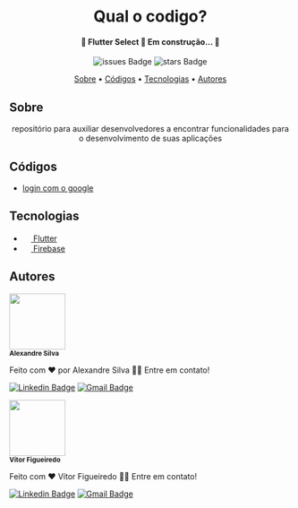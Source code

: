 
<h1 align="center" color=""> Qual o codigo? </h1>
  
  <h4 align="center"> 
	🚧  Flutter Select 🚀 Em construção...  🚧
  </h4>

  <div align="center">
 
  ![issues Badge](https://img.shields.io/github/issues/alexandreturial/qual_o_codigo?color=%231389FD&style=flat-square)
  ![stars Badge](https://img.shields.io/github/stars/alexandreturial/qual_o_codigo?color=%231389FD&style=flat-square)
 
  </div>

  <p align="center">
    <a href="#Sobre">Sobre</a> •
    <a href="#Códigos">Códigos</a> • 
    <a href="#Tecnologias">Tecnologias</a> • 
    <a href="#Autores">Autores</a>
  </p>
  
  <h2>Sobre</h2>
  
  <p align="center">
    repositório para auxiliar desenvolvedores a encontrar funcionalidades para o desenvolvimento de suas aplicações
  </p>

  <h2>Códigos</h2>
  <ul>
      <li>
        <a href="#">
          login com o google
        </a>
      </li>
    </ul>


  <h2>Tecnologias</h2>
    <ul>
      <li>
        <a href="https://flutter.dev/">
          <img src="https://cdn.iconscout.com/icon/free/png-512/flutter-2038877-1720090.png" width="15px;"/>
          Flutter
        </a>
      </li>
      <li>
        <a href="https://firebase.google.com/">
          <img
            src="https://img.icons8.com/color/452/firebase.png" width="15px;"/>
          Firebase
        </a>
      </li>
    </ul>
  
  <h2>Autores</h2>
  <div>
    <img src="https://avatars.githubusercontent.com/u/29807033?s=400&u=3c349b78c5dbbb9f6eff2719d64a726ad77e0dc1&v=4"  width="100px;" borderRadius= "50%;" alt=""/>
    <br />
    <sub><b>Alexandre Silva</b></sub>
  </div>
  
  Feito com ❤️ por Alexandre Silva 👋🏽 Entre em contato!

  [![Linkedin Badge](https://img.shields.io/badge/-Alexandre_silva-%230c93e4?style=for-the-badge&logo=LinkedIn)](https://www.linkedin.com/in/alexandre-silva-turial-62324a134/)
  [![Gmail Badge](https://img.shields.io/badge/-aleturial8%40gmail.com-%23EA4335?style=for-the-badge&logo=Gmail&logoColor=white&)](mailto:aleturial8@gmail.com)

  <div>
    <img src="https://media-exp1.licdn.com/dms/image/C4E03AQG_GXgll2xoKQ/profile-displayphoto-shrink_200_200/0/1599840532756?e=1632355200&v=beta&t=IfGTnmQwm4HWRz05fDjbMWAtgKEmgPOXSgiIKsBvQsY"  width="100px;" borderRadius= "50%;" alt=""/>
    <br />
    <sub><b>Vítor Figueiredo</b></sub>
  </div>
  
  Feito com ❤️ Vítor Figueiredo 👋🏽 Entre em contato!

  [![Linkedin Badge](https://img.shields.io/badge/-V%C3%ADtor%20Figueiredo-%230c93e4?style=for-the-badge&logo=LinkedIn)](https://www.linkedin.com/in/vfig/)
  [![Gmail Badge](https://img.shields.io/badge/-eliotefig%40gmail.com-%23EA4335?style=for-the-badge&logo=Gmail&logoColor=white&)](mailto:eliotefig@gmail.com)

 